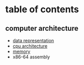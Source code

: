 # table of contents

## computer architecture

- [data representation](./computer-architecture/data-representation.md)
- [cpu architecture](./computer-architecture/cpu-architecture.md)
- [memory](./computer-architecture/memory.md)
- x86-64 assembly
